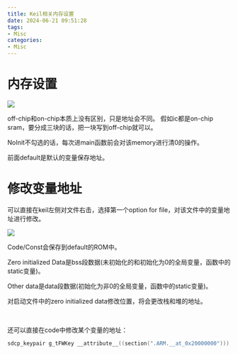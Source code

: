```yaml
---
title: Keil相关内存设置
date: 2024-06-21 09:51:28
tags:
- Misc
categories:
- Misc
---
```


# 内存设置

![](https://xyc-1316422823.cos.ap-shanghai.myqcloud.com/20240621095347.png)

off-chip和on-chip本质上没有区别，只是地址会不同。
假如ic都是on-chip sram，要分成三块的话，把一块写到off-chip就可以。

NoInit不勾选的话，每次进main函数前会对该memory进行清0的操作。

前面default是默认的变量保存地址。

# 修改变量地址

可以直接在keil左侧对文件右击，选择第一个option for file，对该文件中的变量地址进行修改。

![](https://xyc-1316422823.cos.ap-shanghai.myqcloud.com/20240621171205.png)

Code/Const会保存到default的ROM中。

Zero initialized Data是bss段数据(未初始化的和初始化为0的全局变量，函数中的static变量)。

Other data是data段数据(初始化为非0的全局变量，函数中的static变量)。

对启动文件中的zero initialized data修改位置，将会更改栈和堆的地址。

</br>

还可以直接在code中修改某个变量的地址：

```c
sdcp_keypair g_tFWKey __attribute__((section(".ARM.__at_0x20000000")));
```
